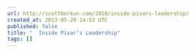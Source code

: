 ```yaml
---
url: http://scottberkun.com/2010/inside-pixars-leadership/
created_at: 2013-05-29 14:53 UTC
published: false
title: "  Inside Pixar’s Leadership"
tags: []
---
```



